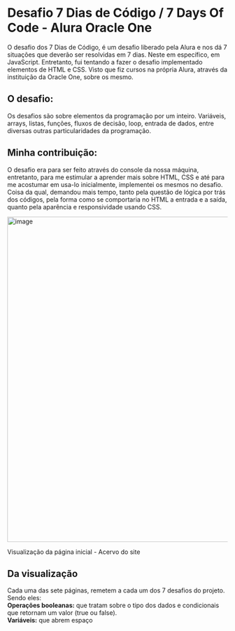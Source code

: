<h1>Desafio 7 Dias de Código / 7 Days Of Code - Alura Oracle One</h1>
<p>
  O desafio dos 7 Dias de Código, é um desafio liberado pela Alura e nos dá 7 situações que deverão ser resolvidas em 7 dias. Neste em específico, em JavaScript. Entretanto, fui tentando
a fazer o desafio implementado elementos de HTML e CSS. Visto que fiz cursos na própria Alura, através da instituição da Oracle One, sobre os mesmo. 
</p>
<h2>O desafio:</h2>
<p>
  Os desafios são sobre elementos da programação por um inteiro. Variáveis, arrays, listas, funções, fluxos de decisão, loop, entrada de dados, entre diversas outras particularidades da programação.
</p>
<h2>Minha contribuição: </h2>
<p>
  O desafio era para ser feito através do console da nossa máquina, entretanto, para me estimular a aprender mais sobre HTML, CSS e até para me acostumar em usa-lo inicialmente, implementei os mesmos
  no desafio. Coisa da qual, demandou mais tempo, tanto pela questão de lógica por trás dos códigos, pela forma como se comportaria no HTML a entrada e a saída, quanto pela aparência e responsividade usando
  CSS.
</p>

<img width="1078" height="743" alt="image" src="https://github.com/user-attachments/assets/2eab2535-d381-45d4-8e18-96bca9657d1e" />
<p>Visualização da página inicial - Acervo do site</p>

<h2>Da visualização</h2>
<p>Cada uma das sete páginas, remetem a cada um dos 7 desafios do projeto. Sendo eles:<br>
<strong>Operações booleanas:</strong> que tratam sobre o tipo dos dados e condicionais que retornam um valor (true ou false).<br>
<strong>Variáveis:</strong> que abrem espaço 

</p>

